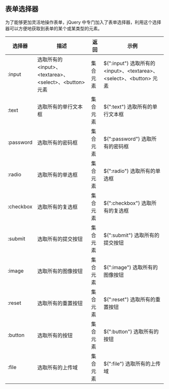 ## 表单选择器 ##

为了能够更加灵活地操作表单，jQuery 中专门加入了表单选择器，利用这个选择器可以方便地获取到表单的某个或某类型的元素。

选择器|描述|返回|示例
-------|----------|----------|----------
:input|选取所有的 \<input>、\<textarea>、\<select>、\<button> 元素| 集合元素 | $(":input") 选取所有的 \<input>、\<textarea>、\<select>、\<button> 元素
:text|选取所有的单行文本框| 集合元素 | $(":text") 选取所有的单行文本框
:password|选取所有的密码框| 集合元素 | $(":password") 选取所有的密码框
:radio|选取所有的单选框| 集合元素 | $(":radio") 选取所有的单选框
:checkbox|选取所有的复选框| 集合元素 | $(":checkbox") 选取所有的复选框
:submit|选取所有的提交按钮| 集合元素 | $(":submit") 选取所有的提交按钮
:image|选取所有的图像按钮| 集合元素 | $(":image") 选取所有的图像按钮
:reset|选取所有的重置按钮| 集合元素 | $(":reset") 选取所有的重置按钮
:button|选取所有的按钮| 集合元素 | $(":button") 选取所有的按钮
:file|选取所有的上传域| 集合元素 | $(":file") 选取所有的上传域

